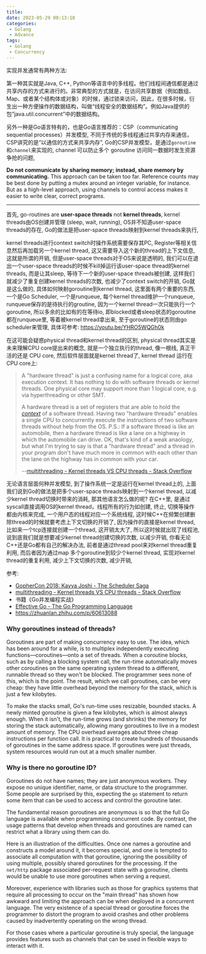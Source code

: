 ```yaml
---
title: 
date: 2023-05-29 00:13:18
categories:
 - Golang
 - Advance
tags:
 - Golang
 - Concurrency
---
```


实现并发通常有两种方法:

第一种其实就是Java, C++, Python等语言中的多线程。他们线程间通信都是通过共享内存的方式来进行的。非常典型的方式就是，在访问共享数据（例如数组、Map、或者某个结构体或对象）的时候，通过锁来访问，因此，在很多时候，衍生出一种方便操作的数据结构，叫做“线程安全的数据结构”。例如Java提供的包”java.util.concurrent”中的数据结构。

另外一种是Go语言特有的，也是Go语言推荐的：CSP（communicating sequential processes）并发模型, 不同于传统的多线程通过共享内存来通信，CSP讲究的是“以通信的方式来共享内存”, Go的CSP并发模型，是通过`goroutine`和`channel`来实现的, channel 可以防止多个 goroutine 访问同一数据时发生资源争抢的问题, 

**Do not communicate by sharing memory; instead, share memory by communicating.** This approach can be taken too far. Reference counts may be best done by putting a mutex around an integer variable, for instance. But as a high-level approach, using channels to control access makes it easier to write clear, correct programs.

----

首先, go-routines are **user-space threads** not **kernel threads**, kernel threads由OS创建并管理 (sleep, wait, running), OS并不知道user-space threads的存在, Go的做法是把user-space threads映射到kernel threads来执行, 

kernel threads进行context switch时操作系统需要保存其PC, Register等相关信息然后再加载另一个kernel thread, 这又需要导入这个新的thread的上下文信息, 这就是所谓的开销, 但是user-space threads对于OS来说是透明的, 我们可以在退出一个user-space threads的时候不kill掉运行该user-space thread的kernel threads, 而是让其sleep, 等待下一个新的user-space threads被创建, 这样我们就减少了重复创建kernel threads的次数, 也减少了context switch的开销, Go就是这么做的, 具体如何映射goroutine到kernel thread, 这里面有两个重要的东西, 一个是Go Scheduler, 一个是runqueue, 每个kernel thread维护一个runqueue, runqueue保存的是待执行的groutine, 因为一个kernel thread一次只能执行一个goroutine, 所以多余的比如有的在等待io, 即blocked或者sleep状态的goroutine都在runqueue里, 等着被kernel thread拿出来, 至于goroutine的状态则由go scheduler来管理, 具体可参考: https://youtu.be/YHRO5WQGh0k

在这可能会疑惑physical thread和kernel thread的区别, physical thread其实是未来理解CPU core提出来的概念, 就是一个独立执行的thread, 像一根线, 真正干活的还是 CPU core, 然后软件层面就是kernel thread了, kernel thread 运行在 CPU core上:

> A "hardware thread" is just a confusing name for a logical core, aka execution context. It has nothing to do with software threads or kernel threads. One physical core may support more than 1 logical core, e.g. via hyperthreading or other SMT. 
>
> A hardware thread is a set of registers that are able to hold the [*context*](https://en.wikipedia.org/wiki/Context_switch) of a software thread. Having two "hardware threads" enables a single CPU to concurrently execute the instructions of two software threads without help from the OS. P.S.: If a software thread is like an automobile, then a hardware thread is like a lane on a highway in which the automobile can drive. OK, that's kind of a weak anaology, but what I'm trying to say is that a "hardware thread" and a thread in your program don't have much more in common with each other than the lane on the highway has in common with your car.
>
> --[multithreading - Kernel threads VS CPU threads - Stack Overflow](https://stackoverflow.com/questions/73308353/kernel-threads-vs-cpu-threads)

无论语言层面何种并发模型, 到了操作系统一定是运行在kernel thread上的, 上面我们说到Go的做法是把多个user-space threads映射到一个kernel thread, 以减少kernel thread切换时带来的消耗, 那其他语言怎么做的呢? 在C++里, 是通过syscall直接调用OS的kernel thread，线程所有的行为如创建, 终止, 切换等操作都由内核来完成, 一个用户态的线程对应一个系统线程, 这时候C++在频繁创建删除thread的时候就要考虑上下文切换的开销了, 因为操作的直接是kernel thread, 比如来一个tcp连接就创建一个thread, 这开销太大了, 所以这时候就出现了线程池, 说到底我们就是想要减少kernel thread创建切换的次数, 以减少开销,  你看无论C++还是Go都有自己的解决办法, 前者是通过thread pool来对kernel thread重复利用, 而后者因为通过map 多个goroutine到较少个kernel thread, 实现对kernel thread的重复利用, 减少上下文切换的次数, 减少开销, 

参考:

- [GopherCon 2018: Kavya Joshi - The Scheduler Saga](https://www.youtube.com/watch?v=YHRO5WQGh0k)
- [multithreading - Kernel threads VS CPU threads - Stack Overflow](https://stackoverflow.com/questions/73308353/kernel-threads-vs-cpu-threads)
- 书籍《Go并发编程实战》
- [Effective Go - The Go Programming Language](https://go.dev/doc/effective_go#introduction)
-  https://zhuanlan.zhihu.com/p/60613088







### Why goroutines instead of threads?

Goroutines are part of making concurrency easy to use. The idea, which has been around for a while, is to multiplex independently executing functions—coroutines—onto a set of threads. When a coroutine blocks, such as by calling a blocking system call, the run-time automatically moves other coroutines on the same operating system thread to a different, runnable thread so they won't be blocked. The programmer sees none of this, which is the point. The result, which we call goroutines, can be very cheap: they have little overhead beyond the memory for the stack, which is just a few kilobytes.

To make the stacks small, Go's run-time uses resizable, bounded stacks. A newly minted goroutine is given a few kilobytes, which is almost always enough. When it isn't, the run-time grows (and shrinks) the memory for storing the stack automatically, allowing many goroutines to live in a modest amount of memory. The CPU overhead averages about three cheap instructions per function call. It is practical to create hundreds of thousands of goroutines in the same address space. If goroutines were just threads, system resources would run out at a much smaller number.

### Why is there no goroutine ID?

Goroutines do not have names; they are just anonymous workers. They expose no unique identifier, name, or data structure to the programmer. Some people are surprised by this, expecting the `go` statement to return some item that can be used to access and control the goroutine later.

The fundamental reason goroutines are anonymous is so that the full Go language is available when programming concurrent code. By contrast, the usage patterns that develop when threads and goroutines are named can restrict what a library using them can do.

Here is an illustration of the difficulties. Once one names a goroutine and constructs a model around it, it becomes special, and one is tempted to associate all computation with that goroutine, ignoring the possibility of using multiple, possibly shared goroutines for the processing. If the `net/http` package associated per-request state with a goroutine, clients would be unable to use more goroutines when serving a request.

Moreover, experience with libraries such as those for graphics systems that require all processing to occur on the "main thread" has shown how awkward and limiting the approach can be when deployed in a concurrent language. The very existence of a special thread or goroutine forces the programmer to distort the program to avoid crashes and other problems caused by inadvertently operating on the wrong thread.

For those cases where a particular goroutine is truly special, the language provides features such as channels that can be used in flexible ways to interact with it.